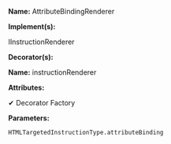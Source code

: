 **Name:** AttributeBindingRenderer

**Implement(s):**

IInstructionRenderer

**Decorator(s):**

**Name:** instructionRenderer

**Attributes:**

✔ Decorator Factory

**Parameters:**

```
HTMLTargetedInstructionType.attributeBinding
```

